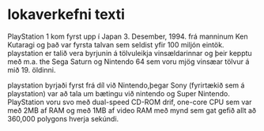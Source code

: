 # lokaverkefni texti

PlayStation 1 kom fyrst upp í Japan 3. Desember, 1994. frá manninum Ken Kutaragi og það var fyrsta talvan sem seldist yfir 100 miljón eintök. playstation er talið vera byrjunin á tölvuleikja vinsældarinnar og þeir kepptu með m.a. the Sega Saturn og Nintendo 64 sem voru mjög vinsæar tölvur á mið 19. öldinni.

playstation byrjaði fyrst frá díl við Nintendo,þegar Sony (fyrirtækið sem á playstation) var að tala um bætingu við nintendo og Super Nintendo. PlayStation voru svo með dual-speed CD-ROM drif, one-core CPU sem var með 2MB af RAM og með 1MB af video RAM með mynd sem gat gefið allt að 360,000 polygons hverja sekúndi.
